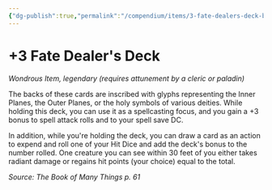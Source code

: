 ```yaml
---
{"dg-publish":true,"permalink":"/compendium/items/3-fate-dealers-deck-bmt/","tags":["compendium/src/5e/bmt","item/attunement/required","item/rarity/legendary","item/wondrous"]}
---
```


# +3 Fate Dealer's Deck
*Wondrous Item, legendary (requires attunement by a cleric or paladin)*  


The backs of these cards are inscribed with glyphs representing the Inner Planes, the Outer Planes, or the holy symbols of various deities. While holding this deck, you can use it as a spellcasting focus, and you gain a +3 bonus to spell attack rolls and to your spell save DC.

In addition, while you're holding the deck, you can draw a card as an action to expend and roll one of your Hit Dice and add the deck's bonus to the number rolled. One creature you can see within 30 feet of you either takes radiant damage or regains hit points (your choice) equal to the total.

*Source: The Book of Many Things p. 61*